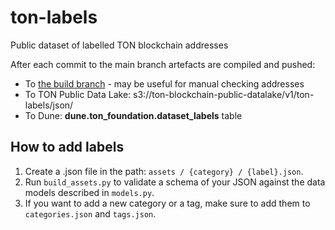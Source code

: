 # ton-labels
Public dataset of labelled TON blockchain addresses

After each commit to the main branch artefacts are compiled and pushed:
* To [the build branch](https://github.com/shuva10v/ton-labels/blob/build/assets.json) - may be useful for manual checking addresses
* To TON Public Data Lake: s3://ton-blockchain-public-datalake/v1/ton-labels/json/
* To Dune: **dune.ton_foundation.dataset_labels** table

## How to add labels

1. Create a .json file in the path: `assets / {category} / {label}.json`.
2. Run `build_assets.py` to validate a schema of your JSON against the data models described in `models.py`.
3. If you want to add a new category or a tag, make sure to add them to `categories.json` and `tags.json`.